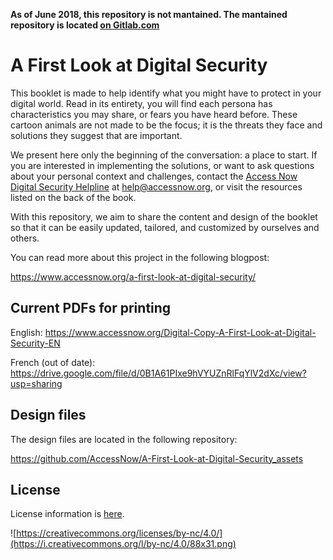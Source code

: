 **As of June 2018, this repository is not mantained. The mantained repository is located [on Gitlab.com](https://gitlab.com/AccessNowHelpline/A-First-Look-at-Digital-Security)**

# A First Look at Digital Security

This booklet is made to help identify what you might have to protect in your digital world. Read in its entirety, you will find each persona has characteristics you may share, or fears you have heard before. These cartoon animals are not made to be the focus; it is the threats they face and solutions they suggest that are important.

We present here only the beginning of the conversation: a place to start. If you are interested in implementing the solutions, or want to ask questions about your personal context and challenges, contact the [Access Now Digital Security Helpline](https://www.accessnow.org/help) at help@accessnow.org, or visit the resources listed on the back of the book.

With this repository, we aim to share the content and design of the booklet so that it can be easily updated, tailored, and customized by ourselves and others.

You can read more about this project in the following blogpost:

https://www.accessnow.org/a-first-look-at-digital-security/

## Current PDFs for printing

English: https://www.accessnow.org/Digital-Copy-A-First-Look-at-Digital-Security-EN

French (out of date): https://drive.google.com/file/d/0B1A61PIxe9hVYUZnRlFqYlV2dXc/view?usp=sharing

## Design files

The design files are located in the following repository:

https://github.com/AccessNow/A-First-Look-at-Digital-Security_assets

## License 

License information is [here](/LICENSE.md).

![https://creativecommons.org/licenses/by-nc/4.0/](https://i.creativecommons.org/l/by-nc/4.0/88x31.png)

